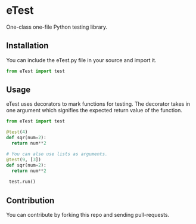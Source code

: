 # eTest
One-class one-file Python testing library.

## Installation
You can include the eTest.py file in your source and import it.
```python 
from eTest import test
```

## Usage
eTest uses decorators to mark functions for testing. The decorator takes in one argument which signifies the expected return value of the function.
```python 
from eTest import test

@test(4)
def sqr(num=2):
  return num**2

# You can also use lists as arguments.
@test(9, [3])
def sqr(num=2):
  return num**2
 
 test.run()
```
## Contribution
You can contribute by forking this repo and sending pull-requests.

